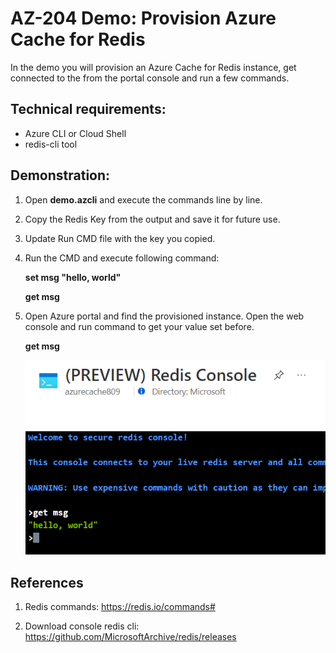 # AZ-204 Demo: Provision Azure Cache for Redis

In the demo you will provision an Azure Cache for Redis instance, get connected to the from the portal console and run a few commands.

## Technical requirements:

- Azure CLI or Cloud Shell
- redis-cli tool 

## Demonstration:

1. Open **demo.azcli** and execute the commands line by line.

1. Copy the Redis Key from the output and save it for future use.

1. Update Run CMD file with the key you copied.

1. Run the CMD and execute following command:

    **set msg "hello, world"**

    **get msg** 

1. Open Azure portal and find the provisioned instance. Open the web console and run command to get your value set before.

    **get msg**

    ![redis](screen.png)


## References

1. Redis commands: https://redis.io/commands#

1. Download console redis cli: https://github.com/MicrosoftArchive/redis/releases
